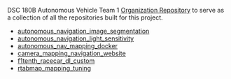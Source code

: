 DSC 180B Autonomous Vehicle Team 1 [Organization
Repository](https://github.com/UCSDAutonomousVehicles2021Team1) to
serve as a collection of all the repositories built for this project.

* [autonomous_navigation_image_segmentation](autonomous_navigation_image_segmentation)
* [autonomous_navigation_light_sensitivity](autonomous_navigation_light_sensitivity)
* [autonomous_nav_mapping_docker](autonomous_nav_mapping_docker)
* [camera_mapping_navigation_website](camera_mapping_navigation_website)
* [f1tenth_racecar_dl_custom](f1tenth_racecar_dl_custom)
* [rtabmap_mapping_tuning](rtabmap_mapping_tuning)


